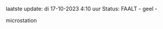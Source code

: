 laatste update: 
di 17-10-2023  4:10   uur 
Status: FAALT - geel - 
<div class="service Y">microstation</div>